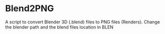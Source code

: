 # Blend2PNG
A script to convert Blender 3D (.blend) files to PNG files (Renders). Change the blender path and the blend files location in BLEN
